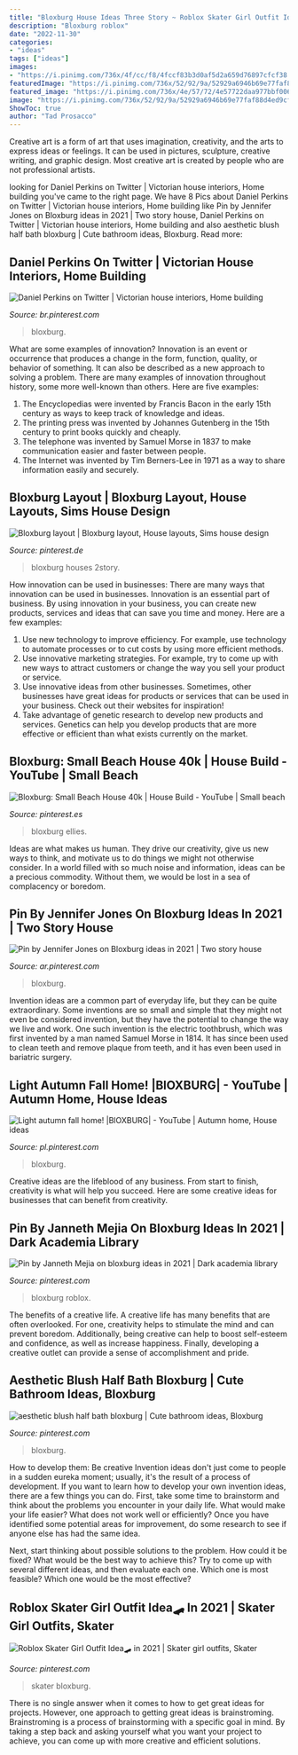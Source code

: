 ```yaml
---
title: "Bloxburg House Ideas Three Story ~ Roblox Skater Girl Outfit Idea🛹 In 2021"
description: "Bloxburg roblox"
date: "2022-11-30"
categories:
- "ideas"
tags: ["ideas"]
images:
- "https://i.pinimg.com/736x/4f/cc/f8/4fccf83b3d0af5d2a659d76897cfcf38.jpg"
featuredImage: "https://i.pinimg.com/736x/52/92/9a/52929a6946b69e77faf88d4ed9cf9031.jpg"
featured_image: "https://i.pinimg.com/736x/4e/57/72/4e57722daa977bbf0069aba3d5077a4a.jpg"
image: "https://i.pinimg.com/736x/52/92/9a/52929a6946b69e77faf88d4ed9cf9031.jpg"
ShowToc: true
author: "Tad Prosacco"
---
```



Creative art is a form of art that uses imagination, creativity, and the arts to express ideas or feelings. It can be used in pictures, sculpture, creative writing, and graphic design. Most creative art is created by people who are not professional artists.

	

		
looking for Daniel Perkins on Twitter | Victorian house interiors, Home building you've came to the right page. We have 8 Pics about Daniel Perkins on Twitter | Victorian house interiors, Home building like Pin by Jennifer Jones on Bloxburg ideas in 2021 | Two story house, Daniel Perkins on Twitter | Victorian house interiors, Home building and also aesthetic blush half bath bloxburg | Cute bathroom ideas, Bloxburg. Read more:
		
    
## Daniel Perkins On Twitter | Victorian House Interiors, Home Building

<img loading=lazy src="https://i.pinimg.com/736x/4e/57/72/4e57722daa977bbf0069aba3d5077a4a.jpg" onerror="this.onerror=null;this.src='https://tse2.mm.bing.net/th?id=OIP.8FNcS2osq8uoEDFCLX6kcgHaH6&amp;pid=15.1';" alt="Daniel Perkins on Twitter | Victorian house interiors, Home building">

_Source: br.pinterest.com_

>bloxburg. 

	

What are some examples of innovation?
Innovation is an event or occurrence that produces a change in the form, function, quality, or behavior of something. It can also be described as a new approach to solving a problem. There are many examples of innovation throughout history, some more well-known than others. Here are five examples:
1. The Encyclopedias were invented by Francis Bacon in the early 15th century as ways to keep track of knowledge and ideas.
2. The printing press was invented by Johannes Gutenberg in the 15th century to print books quickly and cheaply.
3. The telephone was invented by Samuel Morse in 1837 to make communication easier and faster between people. 
4. The Internet was invented by Tim Berners-Lee in 1971 as a way to share information easily and securely. 

    
## Bloxburg Layout | Bloxburg Layout, House Layouts, Sims House Design

<img loading=lazy src="https://i.pinimg.com/736x/72/96/5a/72965a86722685423d5c143614a7e5c0.jpg" onerror="this.onerror=null;this.src='https://tse3.mm.bing.net/th?id=OIP.i99rWzdBen_Hn_PdJMoBOwHaHU&amp;pid=15.1';" alt="Bloxburg layout | Bloxburg layout, House layouts, Sims house design">

_Source: pinterest.de_

>bloxburg houses 2story. 

	

How innovation can be used in businesses: There are many ways that innovation can be used in businesses.
Innovation is an essential part of business. By using innovation in your business, you can create new products, services and ideas that can save you time and money. Here are a few examples: 
1. Use new technology to improve efficiency. For example, use technology to automate processes or to cut costs by using more efficient methods. 
2. Use innovative marketing strategies. For example, try to come up with new ways to attract customers or change the way you sell your product or service. 
3. Use innovative ideas from other businesses. Sometimes, other businesses have great ideas for products or services that can be used in your business. Check out their websites for inspiration! 
4. Take advantage of genetic research to develop new products and services. Genetics can help you develop products that are more effective or efficient than what exists currently on the market.

    
## Bloxburg: Small Beach House 40k | House Build - YouTube | Small Beach

<img loading=lazy src="https://i.pinimg.com/736x/2a/76/b2/2a76b2dd52abdce471e9142cd8b7ec27.jpg" onerror="this.onerror=null;this.src='https://tse3.mm.bing.net/th?id=OIP.XQCPIXu6xoGmb2cTAC4SdAHaFj&amp;pid=15.1';" alt="Bloxburg: Small Beach House 40k | House Build - YouTube | Small beach">

_Source: pinterest.es_

>bloxburg ellies. 

	

Ideas are what makes us human. They drive our creativity, give us new ways to think, and motivate us to do things we might not otherwise consider. In a world filled with so much noise and information, ideas can be a precious commodity. Without them, we would be lost in a sea of complacency or boredom.

    
## Pin By Jennifer Jones On Bloxburg Ideas In 2021 | Two Story House

<img loading=lazy src="https://i.pinimg.com/736x/d5/8d/9b/d58d9bac85066f1d88e6a9c60f289976.jpg" onerror="this.onerror=null;this.src='https://tse3.mm.bing.net/th?id=OIP.82D-6_P4Cd5LlXcSIhOMIAHaEd&amp;pid=15.1';" alt="Pin by Jennifer Jones on Bloxburg ideas in 2021 | Two story house">

_Source: ar.pinterest.com_

>bloxburg. 

	

Invention ideas are a common part of everyday life, but they can be quite extraordinary. Some inventions are so small and simple that they might not even be considered invention, but they have the potential to change the way we live and work. One such invention is the electric toothbrush, which was first invented by a man named Samuel Morse in 1814. It has since been used to clean teeth and remove plaque from teeth, and it has even been used in bariatric surgery.

    
## Light Autumn Fall Home! |BlOXBURG| - YouTube | Autumn Home, House Ideas

<img loading=lazy src="https://i.pinimg.com/736x/19/0c/32/190c32e5ae0801a688b11d17f411ae15.jpg" onerror="this.onerror=null;this.src='https://tse1.mm.bing.net/th?id=OIP.t_TXIKcPkYVEZ9IAXtpLAwHaEK&amp;pid=15.1';" alt="Light autumn fall home! |BlOXBURG| - YouTube | Autumn home, House ideas">

_Source: pl.pinterest.com_

>bloxburg. 

	

Creative ideas are the lifeblood of any business. From start to finish, creativity is what will help you succeed. Here are some creative ideas for businesses that can benefit from creativity.

    
## Pin By Janneth Mejia On Bloxburg Ideas In 2021 | Dark Academia Library

<img loading=lazy src="https://i.pinimg.com/736x/52/92/9a/52929a6946b69e77faf88d4ed9cf9031.jpg" onerror="this.onerror=null;this.src='https://tse2.mm.bing.net/th?id=OIP.GEwiBu6Ln3bnhmNDjaXJZgHaEK&amp;pid=15.1';" alt="Pin by Janneth Mejia on bloxburg ideas in 2021 | Dark academia library">

_Source: pinterest.com_

>bloxburg roblox. 

	

The benefits of a creative life.
A creative life has many benefits that are often overlooked. For one, creativity helps to stimulate the mind and can prevent boredom. Additionally, being creative can help to boost self-esteem and confidence, as well as increase happiness. Finally, developing a creative outlet can provide a sense of accomplishment and pride.

    
## Aesthetic Blush Half Bath Bloxburg | Cute Bathroom Ideas, Bloxburg

<img loading=lazy src="https://i.pinimg.com/736x/38/d6/85/38d6859376cbb90f371ef68071036d0d.jpg" onerror="this.onerror=null;this.src='https://tse4.mm.bing.net/th?id=OIP.Yw4rpwOc7qso51lnxPqvXQHaD9&amp;pid=15.1';" alt="aesthetic blush half bath bloxburg | Cute bathroom ideas, Bloxburg">

_Source: pinterest.com_

>bloxburg. 

	

How to develop them: Be creative
Invention ideas don't just come to people in a sudden eureka moment; usually, it's the result of a process of development. If you want to learn how to develop your own invention ideas, there are a few things you can do. 
First, take some time to brainstorm and think about the problems you encounter in your daily life. What would make your life easier? What does not work well or efficiently? Once you have identified some potential areas for improvement, do some research to see if anyone else has had the same idea. 

Next, start thinking about possible solutions to the problem. How could it be fixed? What would be the best way to achieve this? Try to come up with several different ideas, and then evaluate each one. Which one is most feasible? Which one would be the most effective?

    
## Roblox Skater Girl Outfit Idea🛹 In 2021 | Skater Girl Outfits, Skater

<img loading=lazy src="https://i.pinimg.com/736x/4f/cc/f8/4fccf83b3d0af5d2a659d76897cfcf38.jpg" onerror="this.onerror=null;this.src='https://tse1.mm.bing.net/th?id=OIP.T-Cg_1Xl5r0If5gxxocf7gHaNJ&amp;pid=15.1';" alt="Roblox Skater Girl Outfit Idea🛹 in 2021 | Skater girl outfits, Skater">

_Source: pinterest.com_

>skater bloxburg. 

	

There is no single answer when it comes to how to get great ideas for projects. However, one approach to getting great ideas is brainstroming. Brainstroming is a process of brainstorming with a specific goal in mind. By taking a step back and asking yourself what you want your project to achieve, you can come up with more creative and efficient solutions.

